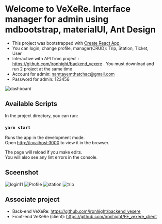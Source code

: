 # Welcome to VeXeRe. Interface manager for admin using mdbootstrap, materialUI, Ant Design

- This project was bootstrapped with [Create React App](https://github.com/facebook/create-react-app).
- You can login, change profile, manager(CRUD): Trip, Station, Ticket, User
- Interactive with API from project : https://github.com/ironhight/backend_vexere . You must download and run 2 project at the same time
- Account for admin: namtayemthatchac@gmail.com 
- Password for admin: 123456

![dashboard](https://user-images.githubusercontent.com/56241790/74538037-de6df880-4f6d-11ea-8a79-fc086dec6b51.png)

## Available Scripts

In the project directory, you can run:

### `yarn start`

Runs the app in the development mode.<br />
Open [http://localhost:3000](http://localhost:3000) to view it in the browser.

The page will reload if you make edits.<br />
You will also see any lint errors in the console.

## Sceenshot 
![login11](https://user-images.githubusercontent.com/56241790/74538184-3d337200-4f6e-11ea-9c97-617605e2f6eb.png)
![Profile](https://user-images.githubusercontent.com/56241790/74538199-445a8000-4f6e-11ea-80a6-d38e6f38c6f0.png)
![station](https://user-images.githubusercontent.com/56241790/74538205-46bcda00-4f6e-11ea-9b2b-204cc0c7fbad.png)
![trip](https://user-images.githubusercontent.com/56241790/74538210-491f3400-4f6e-11ea-92d1-770f1ab91155.png)

## Associate project 
- Back-end VeXeRe: https://github.com/ironhight/backend_vexere
- Front-end VeXeRe (client): https://github.com/ironhight/FE_vexere_client 
